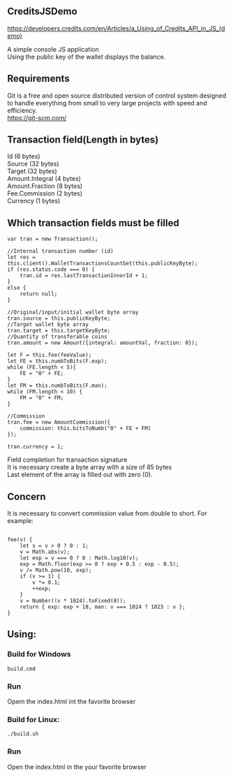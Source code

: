 ## CreditsJSDemo
https://developers.credits.com/en/Articles/a_Using_of_Credits_API_in_JS_(demo)

A simple console JS application<br>
Using the public key of the wallet displays the balance.

## Requirements
Git is a free and open source distributed version of control system designed to handle everything from small to very large projects with speed and efficiency.<br>
https://git-scm.com/

## Transaction field(Length in bytes)
Id (6 bytes)<br>
Source (32 bytes)<br>
Target (32 bytes)<br>
Amount.Integral (4 bytes)<br>
Amount.Fraction (8 bytes)<br>
Fee.Commission (2 bytes)<br>
Currency (1 bytes)<br>

## Which transaction fields must be filled
```shell
var tran = new Transaction();

//Internal transaction number (id)
let res = this.client().WalletTransactionsCountGet(this.publicKeyByte);
if (res.status.code === 0) {
    tran.id = res.lastTransactionInnerId + 1;
}
else {
    return null;
}

//Original/input/initial wallet byte array
tran.source = this.publicKeyByte;
//Target wallet byte array
tran.target = this.targetKeyByte;
//Quantity of transferable coins
tran.amount = new Amount({integral: amountVal, fraction: 0});

let F = this.fee(feeValue);
let FE = this.numbToBits(F.exp);
while (FE.length < 5){
    FE = "0" + FE;
}
let FM = this.numbToBits(F.man);
while (FM.length < 10) {
    FM = "0" + FM;
}

//Commission
tran.fee = new AmountCommission({
    commission: this.bitsToNumb("0" + FE + FM)
});

tran.currency = 1;
```

Field completion for transaction signature<br>
It is necessary create a byte array with a size of 85 bytes<br>
Last element of the array is filled out with zero (0).<br>

## Concern
It is necessary to convert commission value from double to short. For example:
```shell

fee(v) {
    let s = v > 0 ? 0 : 1;
    v = Math.abs(v);
    let exp = v === 0 ? 0 : Math.log10(v);
    exp = Math.floor(exp >= 0 ? exp + 0.5 : exp - 0.5);
    v /= Math.pow(10, exp);
    if (v >= 1) {
        v *= 0.1;
        ++exp;
    }
    v = Number((v * 1024).toFixed(0));
    return { exp: exp + 18, man: v === 1024 ? 1023 : v };
}
```

## Using:
### Build for Windows
```shell
build.cmd
```
### Run
Opem the index.html int the favorite browser

### Build for Linux:
```shell
./build.sh
```
### Run
Open the index.html in the your favorite browser
